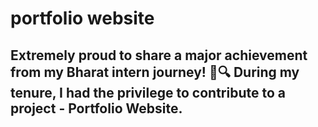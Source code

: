 # portfolio website
## Extremely proud to share a major achievement from my Bharat intern journey! 🌟🔍 During my tenure, I had the privilege to contribute to a project - Portfolio Website.
